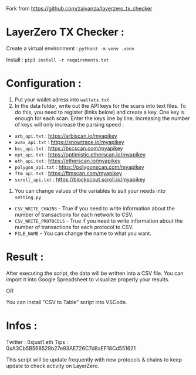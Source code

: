 Fork from https://github.com/zaivanza/layerzero_tx_checker


# LayerZero TX Checker  :

Create a virtual environment :
`python3 -m venv .venv`

Install :
`pip3 install -r requirements.txt`


# Configuration :
1. Put your wallet adress into `wallets.txt`.
2. In the data folder, write out the API keys for the scans into text files. To do this, you need to register (links below) and create a key. One key is enough for each scan. Enter the keys line by line. Increasing the number of keys will only increase the parsing speed :
- `arb_api.txt` : https://arbiscan.io/myapikey
- `avax_api.txt` : https://snowtrace.io/myapikey
- `bsc_api.txt` : https://bscscan.com/myapikey
- `opt_api.txt` : https://optimistic.etherscan.io/myapikey
- `eth_api.txt` : https://etherscan.io/myapikey
- `polygon_api.txt` : https://polygonscan.com/myapikey
- `ftm_api.txt` : https://ftmscan.com/myapikey
- `scroll_api.txt` : https://blockscout.scroll.io/myapikey
1. You can change values of the variables to suit your needs into `setting.py` 
- `CSV_WRITE_CHAINS` - True if you need to write information about the number of transactions for each network to CSV.
- `CSV_WRITE_PROTOCOLS` - True if you need to write information about the number of transactions for each protocol to CSV.
- `FILE_NAME` - You can change the name to what you want.

# Result :
After executing the script, the data will be written into a CSV file. You can import it into Google Spreadsheet to visualize properly your results.

OR 

You can install "CSV to Table" script into VSCode.


# Infos : 

Twitter : 0xjust1.eth
Tips : 0xA3Cb5B568529b27e93AE726C7d8aEF18Cd551621

This script will be update frequently with new protocols & chains to keep update to check activity on LayerZero.
